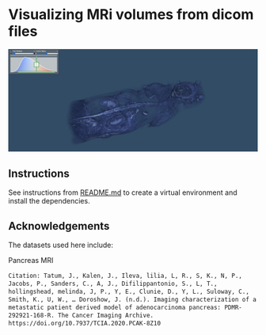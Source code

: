 # Visualizing MRi volumes from dicom files

![Image demo](./demo.jpg)

## Instructions

See instructions from [README.md](../../README.md) to create a virtual environment and install the dependencies.


## Acknowledgements

The datasets used here include:

Pancreas MRI
```
Citation: Tatum, J., Kalen, J., Ileva, lilia, L, R., S, K., N, P., Jacobs, P., Sanders, C., A, J., Difilippantonio, S., L, T., hollingshead, melinda, J, P., Y, E., Clunie, D., Y, L., Suloway, C., Smith, K., U, W., … Doroshow, J. (n.d.). Imaging characterization of a metastatic patient derived model of adenocarcinoma pancreas: PDMR-292921-168-R. The Cancer Imaging Archive. https://doi.org/10.7937/TCIA.2020.PCAK-8Z10
```